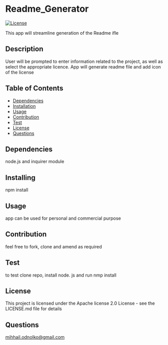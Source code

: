 
  # Readme_Generator
  
  [![License](https://img.shields.io/badge/License-Apache_2.0-blue.svg)](https://opensource.org/licenses/Apache-2.0)
  
  This app will streamline generation of the Readme ifle
  
  ## Description
  
  User will be prompted to enter information related to the project, as well as select the appropriate licence. App will generate readme file and add icon of the license
  
  ## Table of Contents
  
  - [Dependencies](#dependencies)
  - [Installation](#installing)
  - [Usage](#usage)
  - [Contribution](#contribution)
  - [Test](#test)
  - [License](#license)
  - [Questions](#questions)
  
  ## Dependencies
  node.js and inquirer module
  
  ## Installing
  npm install
  
  ## Usage
  app can be used for personal and commercial purpose
  
  ## Contribution 
  feel free to fork, clone and amend as required
  
  ## Test 
  to test clone repo, install node. js and run nmp install
  
  ## License
  
  This project is licensed under the Apache license 2.0 License - see the LICENSE.md file for details
  
  ## Questions 
  mihhail.odnolko@gmail.com

  